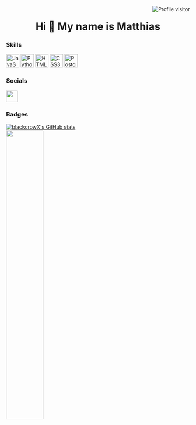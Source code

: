 <a href="https://komarev.com/ghpvc/?username=blackcrowX">
  <img align="right" src="https://komarev.com/ghpvc/?username=blackcrowX&label=Visitors&color=0e75b6&style=flat" alt="Profile visitor" />
</a>

<h1 align="center">Hi 👋 My name is Matthias</h1>

### Skills 
<p align="left">
<a href="https://developer.mozilla.org/en-US/docs/Web/JavaScript" target="_blank" rel="noreferrer"><img src="https://raw.githubusercontent.com/danielcranney/readme-generator/main/public/icons/skills/javascript-colored.svg" width="36" height="36" alt="JavaScript" /></a>
<a href="https://www.python.org/" target="_blank" rel="noreferrer"><img src="https://raw.githubusercontent.com/danielcranney/readme-generator/main/public/icons/skills/python-colored.svg" width="36" height="36" alt="Python" /></a>
<a href="https://developer.mozilla.org/en-US/docs/Glossary/HTML5" target="_blank" rel="noreferrer"><img src="https://raw.githubusercontent.com/danielcranney/readme-generator/main/public/icons/skills/html5-colored.svg" width="36" height="36" alt="HTML5" /></a>
<a href="https://www.w3.org/TR/CSS/#css" target="_blank" rel="noreferrer"><img src="https://raw.githubusercontent.com/danielcranney/readme-generator/main/public/icons/skills/css3-colored.svg" width="36" height="36" alt="CSS3" /></a>
<a href="https://www.postgresql.org/" target="_blank" rel="noreferrer"><img src="https://raw.githubusercontent.com/danielcranney/readme-generator/main/public/icons/skills/postgresql-colored.svg" width="36" height="36" alt="PostgreSQL" /></a>
</p>
                    
### Socials
<p align="left">
  <a href="https://www.github.com/blackcrowX" target="_blank" rel="noreferrer">
    <img src="https://raw.githubusercontent.com/danielcranney/readme-generator/main/public/icons/socials/github.svg" width="32" height="32" />
  </a>
</p>

### Badges
 <a href="http://www.github.com/blackcrowX">
  <img src="https://github-readme-stats.vercel.app/api?username=blackcrowX&show_icons=true&hide=&count_private=true&title_color=0891b2&text_color=ffffff&icon_color=0891b2&bg_color=000000&hide_border=true&show_icons=true" alt="blackcrowX's GitHub stats" />
 </a>
 <div width="100%" align="center">
  <a href="https://github.com/blackcrowX/Data_Analysis_Portfolio" align="left">
    <img align="left" width="45%" src="https://github-readme-stats.vercel.app/api/pin/?username=blackcrowX&repo=Data_Analysis_Portfolio&title_color=0891b2&text_color=ffffff&icon_color=0891b2&bg_color=000000&hide_border=true&locale=en" />
  </a>
</div>
